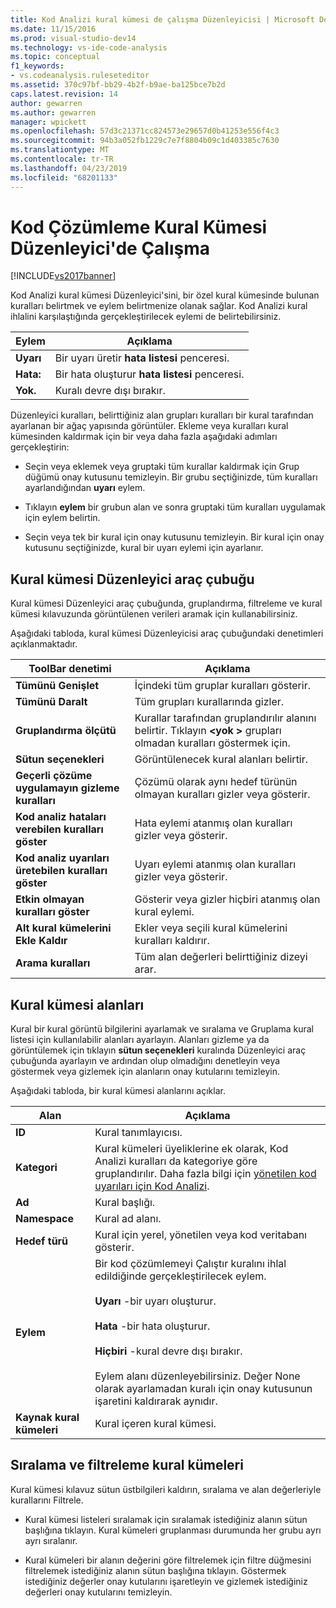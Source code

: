 ```yaml
---
title: Kod Analizi kural kümesi de çalışma Düzenleyicisi | Microsoft Docs
ms.date: 11/15/2016
ms.prod: visual-studio-dev14
ms.technology: vs-ide-code-analysis
ms.topic: conceptual
f1_keywords:
- vs.codeanalysis.ruleseteditor
ms.assetid: 370c97bf-bb29-4b2f-b9ae-ba125bce7b2d
caps.latest.revision: 14
author: gewarren
ms.author: gewarren
manager: wpickett
ms.openlocfilehash: 57d3c21371cc824573e29657d0b41253e556f4c3
ms.sourcegitcommit: 94b3a052fb1229c7e7f8804b09c1d403385c7630
ms.translationtype: MT
ms.contentlocale: tr-TR
ms.lasthandoff: 04/23/2019
ms.locfileid: "68201133"
---
```

# <a name="working-in-the-code-analysis-rule-set-editor"></a>Kod Çözümleme Kural Kümesi Düzenleyici'de Çalışma
[!INCLUDE[vs2017banner](../includes/vs2017banner.md)]

Kod Analizi kural kümesi Düzenleyici'sini, bir özel kural kümesinde bulunan kuralları belirtmek ve eylem belirtmenize olanak sağlar. Kod Analizi kural ihlalini karşılaştığında gerçekleştirilecek eylemi de belirtebilirsiniz.  
  
|Eylem|Açıklama|  
|------------|-----------------|  
|**Uyarı**|Bir uyarı üretir **hata listesi** penceresi.|  
|**Hata:**|Bir hata oluşturur **hata listesi** penceresi.|  
|**Yok.**|Kuralı devre dışı bırakır.|  
  
 Düzenleyici kuralları, belirttiğiniz alan grupları kuralları bir kural tarafından ayarlanan bir ağaç yapısında görüntüler. Ekleme veya kuralları kural kümesinden kaldırmak için bir veya daha fazla aşağıdaki adımları gerçekleştirin:  
  
- Seçin veya eklemek veya gruptaki tüm kurallar kaldırmak için Grup düğümü onay kutusunu temizleyin. Bir grubu seçtiğinizde, tüm kuralları ayarlandığından **uyarı** eylem.  
  
- Tıklayın **eylem** bir grubun alan ve sonra gruptaki tüm kuralları uygulamak için eylem belirtin.  
  
- Seçin veya tek bir kural için onay kutusunu temizleyin. Bir kural için onay kutusunu seçtiğinizde, kural bir uyarı eylemi için ayarlanır.  
  
## <a name="rule-set-editor-toolbar"></a>Kural kümesi Düzenleyici araç çubuğu  
 Kural kümesi Düzenleyici araç çubuğunda, gruplandırma, filtreleme ve kural kümesi kılavuzunda görüntülenen verileri aramak için kullanabilirsiniz.  
  
 Aşağıdaki tabloda, kural kümesi Düzenleyicisi araç çubuğundaki denetimleri açıklanmaktadır.  
  
|ToolBar denetimi|Açıklama|  
|---------------------|-----------------|  
|**Tümünü Genişlet**|İçindeki tüm gruplar kuralları gösterir.|  
|**Tümünü Daralt**|Tüm grupları kurallarında gizler.|  
|**Gruplandırma ölçütü**|Kurallar tarafından gruplandırılır alanını belirtir. Tıklayın  **\<yok >** grupları olmadan kuralları göstermek için.|  
|**Sütun seçenekleri**|Görüntülenecek kural alanları belirtir.|  
|**Geçerli çözüme uygulamayın gizleme kuralları**|Çözümü olarak aynı hedef türünün olmayan kuralları gizler veya gösterir.|  
|**Kod analiz hataları verebilen kuralları göster**|Hata eylemi atanmış olan kuralları gizler veya gösterir.|  
|**Kod analiz uyarıları üretebilen kuralları göster**|Uyarı eylemi atanmış olan kuralları gizler veya gösterir.|  
|**Etkin olmayan kuralları göster**|Gösterir veya gizler hiçbiri atanmış olan kural eylemi.|  
|**Alt kural kümelerini Ekle Kaldır**|Ekler veya seçili kural kümelerini kuralları kaldırır.|  
|**Arama kuralları**|Tüm alan değerleri belirttiğiniz dizeyi arar.|  
  
## <a name="rule-set-fields"></a>Kural kümesi alanları  
 Kural bir kural görüntü bilgilerini ayarlamak ve sıralama ve Gruplama kural listesi için kullanılabilir alanları ayarlayın. Alanları gizleme ya da görüntülemek için tıklayın **sütun seçenekleri** kuralında Düzenleyici araç çubuğunda ayarlayın ve ardından olup olmadığını denetleyin veya göstermek veya gizlemek için alanların onay kutularını temizleyin.  
  
 Aşağıdaki tabloda, bir kural kümesi alanlarını açıklar.  
  
|Alan|Açıklama|  
|-----------|-----------------|  
|**ID**|Kural tanımlayıcısı.|  
|**Kategori**|Kural kümeleri üyeliklerine ek olarak, Kod Analizi kuralları da kategoriye göre gruplandırılır. Daha fazla bilgi için [yönetilen kod uyarıları için Kod Analizi](../code-quality/code-analysis-for-managed-code-warnings.md).|  
|**Ad**|Kural başlığı.|  
|**Namespace**|Kural ad alanı.|  
|**Hedef türü**|Kural için yerel, yönetilen veya kod veritabanı gösterir.|  
|**Eylem**|Bir kod çözümlemeyi Çalıştır kuralını ihlal edildiğinde gerçekleştirilecek eylem.<br /><br /> **Uyarı** -bir uyarı oluşturur.<br /><br /> **Hata** -bir hata oluşturur.<br /><br /> **Hiçbiri** -kural devre dışı bırakır.<br /><br /> Eylem alanı düzenleyebilirsiniz. Değer None olarak ayarlamadan kuralı için onay kutusunun işaretini kaldırarak aynıdır.|  
|**Kaynak kural kümeleri**|Kural içeren kural kümesi.|  
  
## <a name="sorting-and-filtering-rule-sets"></a>Sıralama ve filtreleme kural kümeleri  
 Kural kümesi kılavuz sütun üstbilgileri kaldırın, sıralama ve alan değerleriyle kurallarını Filtrele.  
  
- Kural kümesi listeleri sıralamak için sıralamak istediğiniz alanın sütun başlığına tıklayın. Kural kümeleri gruplanması durumunda her grubu ayrı ayrı sıralanır.  
  
- Kural kümeleri bir alanın değerini göre filtrelemek için filtre düğmesini filtrelemek istediğiniz alanın sütun başlığına tıklayın. Göstermek istediğiniz değerler onay kutularını işaretleyin ve gizlemek istediğiniz değerleri onay kutularını temizleyin.
